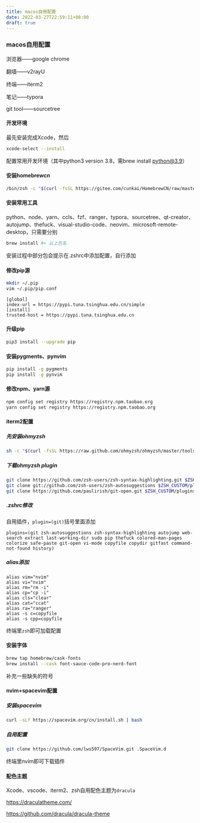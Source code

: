 ```yaml
---
title: macos自用配置
date: 2022-03-27T22:59:11+08:00
draft: true
---
```


### macos自用配置

浏览器——google chrome

翻墙——v2rayU

终端——iterm2

笔记——typora

git tool——sourcetree

#### 开发环境

最先安装完成Xcode，然后

```sh
xcode-select --install
```

配置常用开发环境（其中python3 version 3.8，需brew install python@3.9）

#### 安装homebrewcn

```sh
/bin/zsh -c "$(curl -fsSL https://gitee.com/cunkai/HomebrewCN/raw/master/Homebrew.sh)"
```

#### 安装常用工具

python、node、yarn、ccls、fzf、ranger、typora、sourcetree、qt-creator、autojump、thefuck、visual-studio-code、neovim、microsoft-remote-desktop，只需要分别

```sh
brew install #+ 以上包名
```

安装过程中部分包会提示在.zshrc中添加配置，自行添加

#### 修改pip源

```sh
mkdir ~/.pip
vim ~/.pip/pip.conf
```

```
[global]
index-url = https://pypi.tuna.tsinghua.edu.cn/simple
[install]
trusted-host = https://pypi.tuna.tsinghua.edu.cn
```

#### 升级pip

```sh
pip3 install --upgrade pip
```

#### 安装pygments、pynvim

```sh
pip install -g pygments
pip install -g pynvim
```

#### 修改npm、yarn源

```sh
npm config set registry https://registry.npm.taobao.org
yarn config set registry https://registry.npm.taobao.org
```

#### iterm2配置

##### 先安装ohmyzsh

```sh
sh -c "$(curl -fsSL https://raw.github.com/ohmyzsh/ohmyzsh/master/tools/install.sh)"
```

##### 下载ohmyzsh plugin

```sh
git clone https://github.com/zsh-users/zsh-syntax-highlighting.git $ZSH_CUSTOM/plugins/zsh-syntax-highlighting
git clone git://github.com/zsh-users/zsh-autosuggestions $ZSH_CUSTOM/plugins/zsh-autosuggestions
git clone https://github.com/paulirish/git-open.git $ZSH_CUSTOM/plugins/git-open
```

##### .zshrc修改

自用插件，`plugin=(git)`括号里面添加

```
plugins=(git zsh-autosuggestions zsh-syntax-highlighting autojump web-search extract last-working-dir sudo pip thefuck colored-man-pages colorize safe-paste git-open vi-mode copyfile copydir gitfast command-not-found history)
```

##### alias添加

```
alias vim="nvim"
alias vi="nvim"
alias rm="rm -i"
alias cp="cp -i"
alias cls="clear"
alias cat="ccat"
alias ra="ranger"
alias -s c=copyfile
alias -s cpp=copyfile
```

终端里`zsh`即可加载配置



#### 安装字体

```sh
brew tap homebrew/cask-fonts
brew install --cask font-sauce-code-pro-nerd-font
```

补充一些缺失的符号



#### nvim+spacevim配置

##### 安装spacevim

```sh
curl -sLf https://spacevim.org/cn/install.sh | bash
```

##### 自用配置

```sh
git clone https://github.com/lws597/SpaceVim.git .SpaceVim.d
```

终端里nvim即可下载插件



#### 配色主题

Xcode、vscode、iterm2、zsh自用配色主题为`dracula`

https://draculatheme.com/

https://github.com/dracula/dracula-theme
